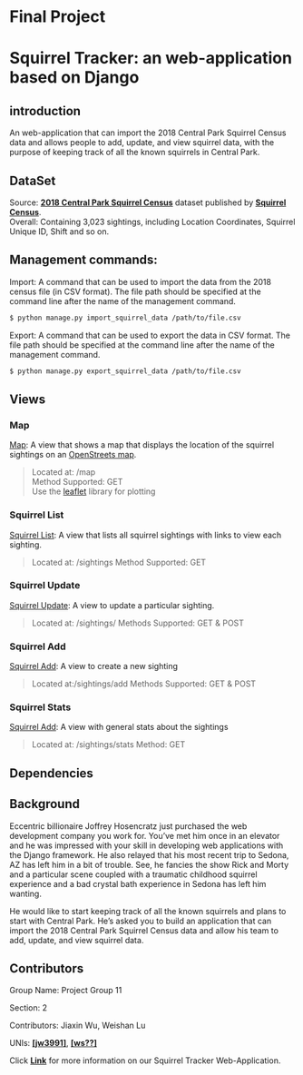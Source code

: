 # Final Project
# Squirrel Tracker: an web-application based on Django

## introduction

An web-application that can import the 2018 Central Park Squirrel Census data and allows people to add, update, and view squirrel data, with the purpose of keeping track of all the known squirrels in Central Park. 

## DataSet
Source: [**2018 Central Park Squirrel Census**](https://data.cityofnewyork.us/Environment/2018-Central-Park-Squirrel-Census-Squirrel-Data/vfnx-vebw) dataset published by [**Squirrel Census**](https://www.thesquirrelcensus.com/).  
Overall: Containing 3,023 sightings, including Location Coordinates, Squirrel Unique ID, Shift and so on. 

## Management commands:
Import: A command that can be used to import the data from the 2018 census file (in CSV format). The file path should be specified at the command line after the name of the management command. 
```sh
$ python manage.py import_squirrel_data /path/to/file.csv
```

Export: A command that can be used to export the data in CSV format. The file path should be specified at the command line after the name of the management command. 
```sh
$ python manage.py export_squirrel_data /path/to/file.csv
```

## Views
### Map   
[Map](https://??????/map/): A view that shows a map that displays the location of the squirrel sightings on an [OpenStreets map](https://www.openstreetmap.org/about/).   
>Located at: /map   
Method Supported: GET   
Use the [leaflet](https://leafletjs.com/) library for plotting

### Squirrel List
[Squirrel List](https://??????/sightings/): A view that lists all squirrel sightings with links to view each sighting. 
>Located at: /sightings
Method Supported: GET   

### Squirrel Update
[Squirrel Update](https://??????/sightings/): A view to update a particular sighting.
>Located at: /sightings/<unique-squirrel-id>
Methods Supported: GET & POST

### Squirrel Add
[Squirrel Add](https://??????/sightings/add): A view to create a new sighting
>Located at:/sightings/add
Methods Supported: GET & POST

### Squirrel Stats
[Squirrel Add](https://??????/sightings/stats): A view with general stats about the sightings
>Located at: /sightings/stats
Method: GET


## Dependencies

## Background
Eccentric billionaire Joffrey Hosencratz just purchased the web development company you work for. You’ve met him once in an elevator and he was impressed with your skill in developing web applications with the Django framework. He also relayed that his most recent trip to Sedona, AZ has left him in a bit of trouble. See, he fancies the show Rick and Morty and a particular scene coupled with a traumatic childhood squirrel experience and a bad crystal bath experience in Sedona has left him wanting. 

He would like to start keeping track of all the known squirrels and plans to start with Central Park. He’s asked you to build an application that can import the 2018 Central Park Squirrel Census data and allow his team to add, update, and view squirrel data. 

## Contributors

Group Name: Project Group 11

Section: 2

Contributors: Jiaxin Wu, Weishan Lu

UNIs: [**[jw3991]**](https://github.com/jw3991), [**[ws??]**](https://github.com/????)

Click [**Link**](https://github.com/jw3991/final_project_1/) for more information on our Squirrel Tracker Web-Application.
